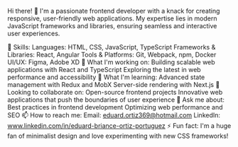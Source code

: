 Hi there! 👋
I'm a passionate frontend developer with a knack for creating responsive, user-friendly web applications. My expertise lies in modern JavaScript frameworks and libraries, ensuring seamless and interactive user experiences.

🌟 Skills:
Languages: HTML, CSS, JavaScript, TypeScript
Frameworks & Libraries: React, Angular
Tools & Platforms: Git, Webpack, npm, Docker
UI/UX: Figma, Adobe XD
🔭 What I'm working on:
Building scalable web applications with React and TypeScript
Exploring the latest in web performance and accessibility
🌱 What I'm learning:
Advanced state management with Redux and MobX
Server-side rendering with Next.js
👯 Looking to collaborate on:
Open-source frontend projects
Innovative web applications that push the boundaries of user experience
💬 Ask me about:
Best practices in frontend development
Optimizing web performance and SEO
📫 How to reach me:
Email: eduard.ortiz369@hotmail.com
LinkedIn: www.linkedin.com/in/eduard-briance-ortiz-portuguez
⚡ Fun fact:
I'm a huge fan of minimalist design and love experimenting with new CSS frameworks!
